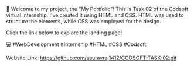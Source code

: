 🚀 Welcome to my project, the "My Portfolio"! This is Task 02 of the Codsoft virtual internship. I've created it using HTML and CSS. HTML was used to structure the elements, while CSS was employed for the design.

Click the link below to explore the landing page!

💻 #WebDevelopment #Internship #HTML #CSS #Codsoft

Website Link: https://github.com/sauravraj1412/CODSOFT-TASK-02.git
